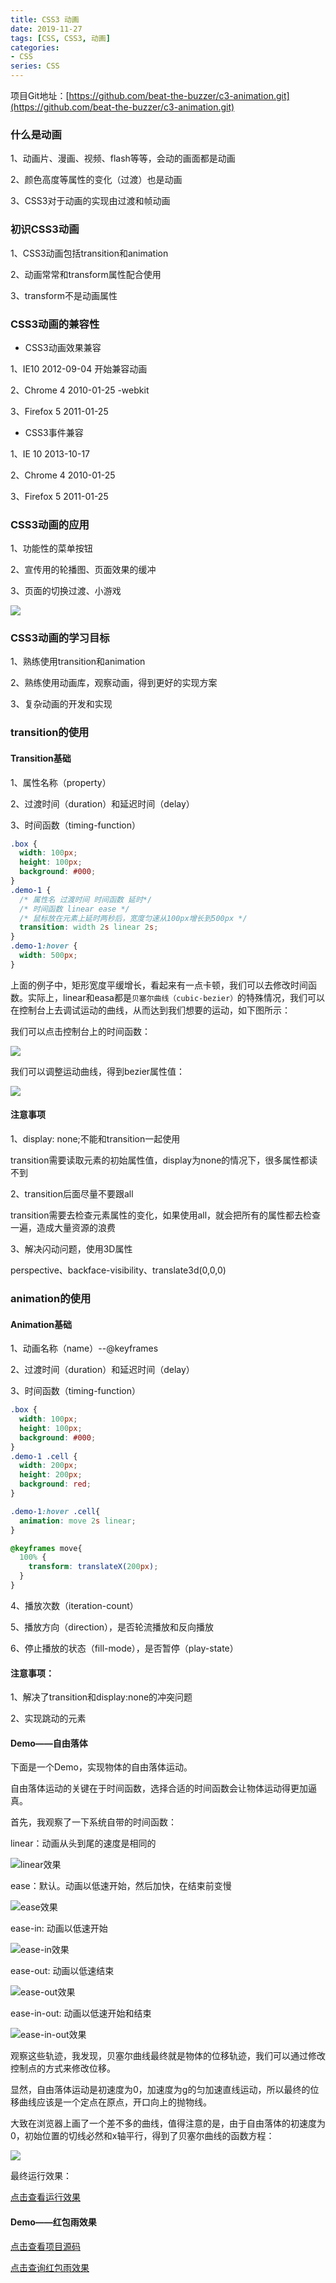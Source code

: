 ```yaml
---
title: CSS3 动画
date: 2019-11-27
tags: [CSS, CSS3, 动画]
categories: 
- CSS
series: CSS
---
```


项目Git地址：[https://github.com/beat-the-buzzer/c3-animation.git](https://github.com/beat-the-buzzer/c3-animation.git)

### 什么是动画

1、动画片、漫画、视频、flash等等，会动的画面都是动画

2、颜色高度等属性的变化（过渡）也是动画

3、CSS3对于动画的实现由过渡和帧动画

### 初识CSS3动画

1、CSS3动画包括transition和animation

2、动画常常和transform属性配合使用

3、transform不是动画属性

### CSS3动画的兼容性

- CSS3动画效果兼容

1、IE10 2012-09-04 开始兼容动画

2、Chrome 4 2010-01-25 -webkit

3、Firefox 5 2011-01-25

- CSS3事件兼容

1、IE 10 2013-10-17

2、Chrome 4 2010-01-25

3、Firefox 5 2011-01-25

### CSS3动画的应用

1、功能性的菜单按钮

2、宣传用的轮播图、页面效果的缓冲

3、页面的切换过渡、小游戏

![](https://gitee.com/beat-the-buzzer/pictures/raw/master/c3-animation/c3-animation-01.png)

### CSS3动画的学习目标

1、熟练使用transition和animation

2、熟练使用动画库，观察动画，得到更好的实现方案

3、复杂动画的开发和实现

### transition的使用

#### Transition基础

1、属性名称（property）

2、过渡时间（duration）和延迟时间（delay）

3、时间函数（timing-function）

```css
.box {
  width: 100px;
  height: 100px;
  background: #000;
}
.demo-1 {
  /* 属性名 过渡时间 时间函数 延时*/
  /* 时间函数 linear ease */
  /* 鼠标放在元素上延时两秒后，宽度匀速从100px增长到500px */
  transition: width 2s linear 2s;
}
.demo-1:hover {
  width: 500px;
}
```

上面的例子中，矩形宽度平缓增长，看起来有一点卡顿，我们可以去修改时间函数。实际上，linear和easa都是`贝塞尔曲线（cubic-bezier）`的特殊情况，我们可以在控制台上去调试运动的曲线，从而达到我们想要的运动，如下图所示：

我们可以点击控制台上的时间函数：

![](https://gitee.com/beat-the-buzzer/pictures/raw/master/c3-animation/c3-animation-02.png)

我们可以调整运动曲线，得到bezier属性值：

![](https://gitee.com/beat-the-buzzer/pictures/raw/master/c3-animation/c3-animation-03.png)

#### 注意事项

1、display: none;不能和transition一起使用

transition需要读取元素的初始属性值，display为none的情况下，很多属性都读不到

2、transition后面尽量不要跟all

transition需要去检查元素属性的变化，如果使用all，就会把所有的属性都去检查一遍，造成大量资源的浪费

3、解决闪动问题，使用3D属性

perspective、backface-visibility、translate3d(0,0,0)

### animation的使用

#### Animation基础

1、动画名称（name）--@keyframes

2、过渡时间（duration）和延迟时间（delay）

3、时间函数（timing-function）

```css
.box {
  width: 100px;
  height: 100px;
  background: #000;
}
.demo-1 .cell {
  width: 200px;
  height: 200px;
  background: red;
}

.demo-1:hover .cell{
  animation: move 2s linear;
}

@keyframes move{
  100% {
    transform: translateX(200px);
  }
}
```

4、播放次数（iteration-count）

5、播放方向（direction），是否轮流播放和反向播放

6、停止播放的状态（fill-mode），是否暂停（play-state）

#### 注意事项：

1、解决了transition和display:none的冲突问题

2、实现跳动的元素

#### Demo——自由落体

下面是一个Demo，实现物体的自由落体运动。

自由落体运动的关键在于时间函数，选择合适的时间函数会让物体运动得更加逼真。

首先，我观察了一下系统自带的时间函数：

linear：动画从头到尾的速度是相同的

![linear效果](https://gitee.com/beat-the-buzzer/pictures/raw/master/c3-animation/c3-animation-04.png)

ease：默认。动画以低速开始，然后加快，在结束前变慢

![ease效果](https://gitee.com/beat-the-buzzer/pictures/raw/master/c3-animation/c3-animation-05.png)

ease-in: 动画以低速开始

![ease-in效果](https://gitee.com/beat-the-buzzer/pictures/raw/master/c3-animation/c3-animation-06.png)

ease-out: 动画以低速结束

![ease-out效果](https://gitee.com/beat-the-buzzer/pictures/raw/master/c3-animation/c3-animation-07.png)

ease-in-out: 动画以低速开始和结束

![ease-in-out效果](https://gitee.com/beat-the-buzzer/pictures/raw/master/c3-animation/c3-animation-08.png)

观察这些轨迹，我发现，贝塞尔曲线最终就是物体的位移轨迹，我们可以通过修改控制点的方式来修改位移。

显然，自由落体运动是初速度为0，加速度为g的匀加速直线运动，所以最终的位移曲线应该是一个定点在原点，开口向上的抛物线。

大致在浏览器上画了一个差不多的曲线，值得注意的是，由于自由落体的初速度为0，初始位置的切线必然和x轴平行，得到了贝塞尔曲线的函数方程：

![](https://gitee.com/beat-the-buzzer/pictures/raw/master/c3-animation/c3-animation-09.png)

最终运行效果：

[点击查看运行效果](https://beat-the-buzzer.github.io/c3-animation/)

#### Demo——红包雨效果

[点击查看项目源码](https://github.com/beat-the-buzzer/c3-animation/tree/master/demo)

[点击查询红包雨效果](https://beat-the-buzzer.github.io/c3-animation/demo/rain.html)